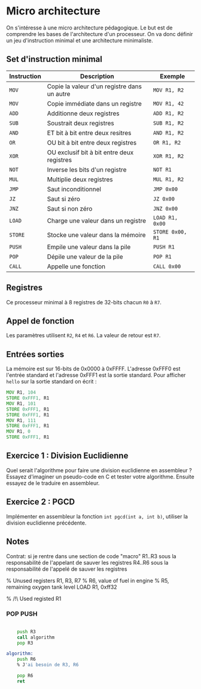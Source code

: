 # Micro architecture

On s'intéresse à une micro architecture pédagogique. Le but est de comprendre les bases de l'architecture d'un processeur. On va donc définir un jeu d'instruction minimal et une architecture minimaliste.

## Set d'instruction minimal

| Instruction | Description                                 | Exemple          |
| ----------- | ------------------------------------------- | ---------------- |
| `MOV`       | Copie la valeur d'un registre dans un autre | `MOV R1, R2`     |
| `MOV`       | Copie immédiate dans un registre            | `MOV R1, 42`     |
| `ADD`       | Additionne deux registres                   | `ADD R1, R2`     |
| `SUB`       | Soustrait deux registres                    | `SUB R1, R2`     |
| `AND`       | ET bit à bit entre deux resitres            | `AND R1, R2`     |
| `OR`        | OU bit à bit entre deux registres           | `OR R1, R2`      |
| `XOR`       | OU exclusif bit à bit entre deux registres  | `XOR R1, R2`     |
| `NOT`       | Inverse les bits d'un registre              | `NOT R1`         |
| `MUL`       | Multiplie deux registres                    | `MUL R1, R2`     |
| `JMP`       | Saut inconditionnel                         | `JMP 0x00`       |
| `JZ`        | Saut si zéro                                | `JZ 0x00`        |
| `JNZ`       | Saut si non zéro                            | `JNZ 0x00`       |
| `LOAD`      | Charge une valeur dans un registre          | `LOAD R1, 0x00`  |
| `STORE`     | Stocke une valeur dans la mémoire           | `STORE 0x00, R1` |
| `PUSH`      | Empile une valeur dans la pile              | `PUSH R1`        |
| `POP`       | Dépile une valeur de la pile                | `POP R1`         |
| `CALL`      | Appelle une fonction                        | `CALL 0x00`      |

## Registres

Ce processeur minimal à 8 registres de 32-bits chacun `R0` à `R7`.

## Appel de fonction

Les paramètres utilisent `R2`, `R4` et `R6`. La valeur de retour est `R7`.

## Entrées sorties

La mémoire est sur 16-bits de 0x0000 à 0xFFFF. L'adresse 0xFFF0 est l'entrée standard et l'adresse 0xFFF1 est la sortie standard. Pour afficher `hello` sur la sortie standard on écrit :

```asm
MOV R1, 104
STORE 0xFFF1, R1
MOV R1, 101
STORE 0xFFF1, R1
STORE 0xFFF1, R1
MOV R1, 111
STORE 0xFFF1, R1
MOV R1, 0
STORE 0xFFF1, R1
```

## Exercice 1 : Division Euclidienne

Quel serait l'algorithme pour faire une division euclidienne en assembleur ? Essayez d'imaginer un pseudo-code en C et tester votre algorithme. Ensuite essayez de le traduire en assembleur.

## Exercice 2 : PGCD

Implémenter en assembleur la fonction `int pgcd(int a, int b)`, utiliser la division euclidienne précédente.

## Notes

Contrat: si je rentre dans une section de code "macro"
R1..R3 sous la responsabilité de l'appelant de sauver les registres
R4..R6 sous la responsabilité de l'appelé de sauver les registres

% Unused registers R1, R3, R7
% R6, value of fuel in engine
% R5, remaining oxygen tank level
LOAD R1, 0xff32

% /!\ Used registed R1

### POP PUSH

```asm

    push R3
    call algorithm
    pop R3

algorithm:
    push R6
    % J'ai besoin de R3, R6

    pop R6
    ret
```